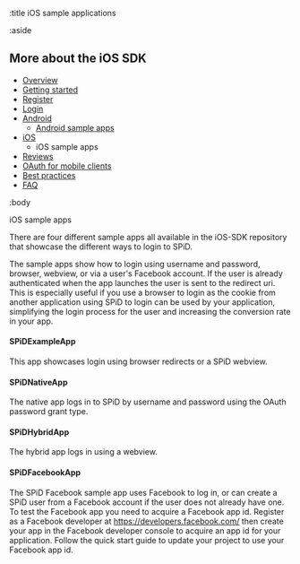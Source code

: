 :title iOS sample applications

:aside

## More about the iOS SDK

- [Overview](/mobile/overview/)
- [Getting started](/mobile/mobile-development/)
- [Register](/mobile/register/)
- [Login](/mobile/login/)
- [Android](/sdks/android/)
    - [Android sample apps](/sdks/android/sample-apps/)
- [iOS](/sdks/ios/)
    - iOS sample apps
- [Reviews](/mobile/reviews/)
- [OAuth for mobile clients](/mobile/oauth-authentication-on-mobile-devices/)
- [Best practices](/mobile/best-practices/)
- [FAQ](/mobile/faq/)

:body

iOS sample apps

There are four different sample apps all available in the iOS-SDK repository that showcase the different ways to login to SPiD.

The sample apps show how to login using username and password, browser, webview, or via a user's Facebook account. If the user is already authenticated when the app launches the user is sent to the redirect uri. This is especially useful if you use a browser to login as the cookie from another application using SPiD to login can be used by your application, simplifying the login process for the user and increasing the conversion rate in your app.

#### SPiDExampleApp

This app showcases login using browser redirects or a SPiD webview.

#### SPiDNativeApp

The native app logs in to SPiD by username and password using the OAuth password grant type.

#### SPiDHybridApp

The hybrid app logs in using a webview.

#### SPiDFacebookApp

The SPiD Facebook sample app uses Facebook to log in, or can create a SPiD user from a Facebook account if the user does not already have one. To test the Facebook app you need to acquire a Facebook app id. Register as a Facebook developer at https://developers.facebook.com/ then create your app in the Facebook developer console to acquire an app id for your application. Follow the quick start guide to update your project to use your Facebook app id.
